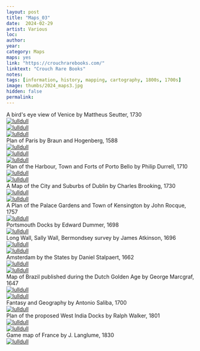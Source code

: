 ```yaml
---
layout: post
title: "Maps_03"
date:  2024-02-29
artist: Various
loc: 
author: 
year: 
category: Maps
maps: yes
link: "https://crouchrarebooks.com/"
linktext: "Crouch Rare Books"
notes: 
tags: [information, history, mapping, cartography, 1800s, 1700s]
image: thumbs/2024_maps3.jpg
hidden: false
permalink:
---
```




<div class="image_caption">
A bird's eye view of Venice by Mattheus Seutter, 1730
</div>

<div class="post_image">
	<a href="{{ site.baseurl }}/images/posts/2024_maps3/001.jpg" target="_blank">
	<img src="{{ site.baseurl }}/images/posts/2024_maps3/001.jpg" alt="lulldull"></a>
</div>

<div class="post_image">
	<a href="{{ site.baseurl }}/images/posts/2024_maps3/001b.jpg" target="_blank">
	<img src="{{ site.baseurl }}/images/posts/2024_maps3/001b.jpg" alt="lulldull"></a>
</div>

<div class="post_image">
	<a href="{{ site.baseurl }}/images/posts/2024_maps3/001c.jpg" target="_blank">
	<img src="{{ site.baseurl }}/images/posts/2024_maps3/001c.jpg" alt="lulldull"></a>
</div>

<div class="image_caption">
Plan of Paris by Braun and Hogenberg, 1588
</div>

<div class="post_image">
	<a href="{{ site.baseurl }}/images/posts/2024_maps3/002.jpg" target="_blank">
	<img src="{{ site.baseurl }}/images/posts/2024_maps3/002.jpg" alt="lulldull"></a>
</div>

<div class="post_image">
	<a href="{{ site.baseurl }}/images/posts/2024_maps3/002b.jpg" target="_blank">
	<img src="{{ site.baseurl }}/images/posts/2024_maps3/002b.jpg" alt="lulldull"></a>
</div>

<div class="post_image">
	<a href="{{ site.baseurl }}/images/posts/2024_maps3/002c.jpg" target="_blank">
	<img src="{{ site.baseurl }}/images/posts/2024_maps3/002c.jpg" alt="lulldull"></a>
</div>

<div class="image_caption">
Plan of the Harbour, Town and Forts of Porto Bello by Philip Durrell, 1710
</div>

<div class="post_image">
	<a href="{{ site.baseurl }}/images/posts/2024_maps3/003.jpg" target="_blank">
	<img src="{{ site.baseurl }}/images/posts/2024_maps3/003.jpg" alt="lulldull"></a>
</div>

<div class="post_image">
	<a href="{{ site.baseurl }}/images/posts/2024_maps3/003b.jpg" target="_blank">
	<img src="{{ site.baseurl }}/images/posts/2024_maps3/003b.jpg" alt="lulldull"></a>
</div>

<div class="image_caption">
A Map of the City and Suburbs of Dublin by Charles Brooking, 1730
</div>

<div class="post_image">
	<a href="{{ site.baseurl }}/images/posts/2024_maps3/004.jpg" target="_blank">
	<img src="{{ site.baseurl }}/images/posts/2024_maps3/004.jpg" alt="lulldull"></a>
</div>

<div class="post_image">
	<a href="{{ site.baseurl }}/images/posts/2024_maps3/004b.jpg" target="_blank">
	<img src="{{ site.baseurl }}/images/posts/2024_maps3/004b.jpg" alt="lulldull"></a>
</div>

<div class="image_caption">
A Plan of the Palace Gardens and Town of Kensington by John Rocque, 1757
</div>

<div class="post_image">
	<a href="{{ site.baseurl }}/images/posts/2024_maps3/005.jpg" target="_blank">
	<img src="{{ site.baseurl }}/images/posts/2024_maps3/005.jpg" alt="lulldull"></a>
</div>

<div class="image_caption">
Portsmouth Docks by Edward Dummer, 1698
</div>

<div class="post_image">
	<a href="{{ site.baseurl }}/images/posts/2024_maps3/006.jpg" target="_blank">
	<img src="{{ site.baseurl }}/images/posts/2024_maps3/006.jpg" alt="lulldull"></a>
</div>


<div class="image_caption">
Long Wall, Sally Wall, Bermondsey survey by James Atkinson, 1696
</div>

<div class="post_image">
	<a href="{{ site.baseurl }}/images/posts/2024_maps3/007.jpg" target="_blank">
	<img src="{{ site.baseurl }}/images/posts/2024_maps3/007.jpg" alt="lulldull"></a>
</div>

<div class="post_image">
	<a href="{{ site.baseurl }}/images/posts/2024_maps3/007b.jpg" target="_blank">
	<img src="{{ site.baseurl }}/images/posts/2024_maps3/007b.jpg" alt="lulldull"></a>
</div>


<div class="image_caption">
Amsterdam by the States by Daniel Stalpaert, 1662
</div>

<div class="post_image">
	<a href="{{ site.baseurl }}/images/posts/2024_maps3/008.jpg" target="_blank">
	<img src="{{ site.baseurl }}/images/posts/2024_maps3/008.jpg" alt="lulldull"></a>
</div>

<div class="post_image">
	<a href="{{ site.baseurl }}/images/posts/2024_maps3/008b.jpg" target="_blank">
	<img src="{{ site.baseurl }}/images/posts/2024_maps3/008b.jpg" alt="lulldull"></a>
</div>


<div class="image_caption">
Map of Brazil published during the Dutch Golden Age by George Marcgraf, 1647
</div>

<div class="post_image">
	<a href="{{ site.baseurl }}/images/posts/2024_maps3/009.jpg" target="_blank">
	<img src="{{ site.baseurl }}/images/posts/2024_maps3/009.jpg" alt="lulldull"></a>
</div>

<div class="post_image">
	<a href="{{ site.baseurl }}/images/posts/2024_maps3/009b.jpg" target="_blank">
	<img src="{{ site.baseurl }}/images/posts/2024_maps3/009b.jpg" alt="lulldull"></a>
</div>


<div class="image_caption">
Fantasy and Geography by Antonio Saliba, 1700
</div>

<div class="post_image">
	<a href="{{ site.baseurl }}/images/posts/2024_maps3/010.jpg" target="_blank">
	<img src="{{ site.baseurl }}/images/posts/2024_maps3/010.jpg" alt="lulldull"></a>
</div>

<div class="image_caption">
Plan of the proposed West India Docks by Ralph Walker, 1801
</div>

<div class="post_image">
	<a href="{{ site.baseurl }}/images/posts/2024_maps3/011.jpg" target="_blank">
	<img src="{{ site.baseurl }}/images/posts/2024_maps3/011.jpg" alt="lulldull"></a>
</div>

<div class="post_image">
	<a href="{{ site.baseurl }}/images/posts/2024_maps3/011b.jpg" target="_blank">
	<img src="{{ site.baseurl }}/images/posts/2024_maps3/011b.jpg" alt="lulldull"></a>
</div>


<div class="image_caption">
Game map of France by J. Langlume, 1830
</div>

<div class="post_image">
	<a href="{{ site.baseurl }}/images/posts/2024_maps3/012.jpg" target="_blank">
	<img src="{{ site.baseurl }}/images/posts/2024_maps3/012.jpg" alt="lulldull"></a>
</div>
















